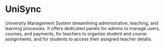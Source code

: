 # UniSync

University Management System streamlining administrative, teaching, and learning processes. It offers dedicated panels for admins to manage users, courses, and payments, for teachers to organize student and course assignments, and for students to access their assigned teacher details.